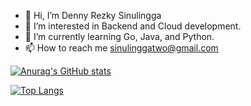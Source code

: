 - 👋 Hi, I’m Denny Rezky Sinulingga
- 👀 I’m interested in Backend and Cloud development.
- 🌱 I’m currently learning Go, Java, and Python.
- 📫 How to reach me sinulinggatwo@gmail.com

[![Anurag's GitHub stats](https://github-readme-stats.vercel.app/api?username=sinulingga23&count_private=trueshow_icons=true)](https://github.com/anuraghazra/github-readme-stats)

[![Top Langs](https://github-readme-stats.vercel.app/api/top-langs/?username=sinulingga23)](https://github.com/anuraghazra/github-readme-stats)
<!---
sinulingga23/sinulingga23 is a ✨ special ✨ repository because its `README.md` (this file) appears on your GitHub profile.
You can click the Preview link to take a look at your changes.
--->
